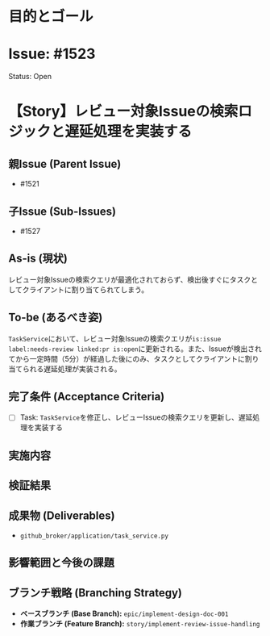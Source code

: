 # 目的とゴール
# Issue: #1523
Status: Open
# 【Story】レビュー対象Issueの検索ロジックと遅延処理を実装する

## 親Issue (Parent Issue)
- #1521

## 子Issue (Sub-Issues)
- #1527

## As-is (現状)
レビュー対象Issueの検索クエリが最適化されておらず、検出後すぐにタスクとしてクライアントに割り当てられてしまう。

## To-be (あるべき姿)
`TaskService`において、レビュー対象Issueの検索クエリが`is:issue label:needs-review linked:pr is:open`に更新される。また、Issueが検出されてから一定時間（5分）が経過した後にのみ、タスクとしてクライアントに割り当てられる遅延処理が実装される。

## 完了条件 (Acceptance Criteria)
- [ ] Task: `TaskService`を修正し、レビューIssueの検索クエリを更新し、遅延処理を実装する

## 実施内容

## 検証結果

## 成果物 (Deliverables)
- `github_broker/application/task_service.py`

## 影響範囲と今後の課題

## ブランチ戦略 (Branching Strategy)
- **ベースブランチ (Base Branch):** `epic/implement-design-doc-001`
- **作業ブランチ (Feature Branch):** `story/implement-review-issue-handling`
